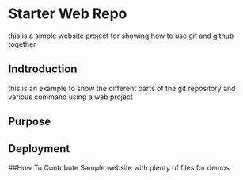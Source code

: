 # Starter Web Repo
this is a simple website project for
showing how to use git and github together

## Indtroduction
this is an example to show the different parts of the git repository and various command using a web project
## Purpose
## Deployment
##How To Contribute
Sample website with plenty of files for demos